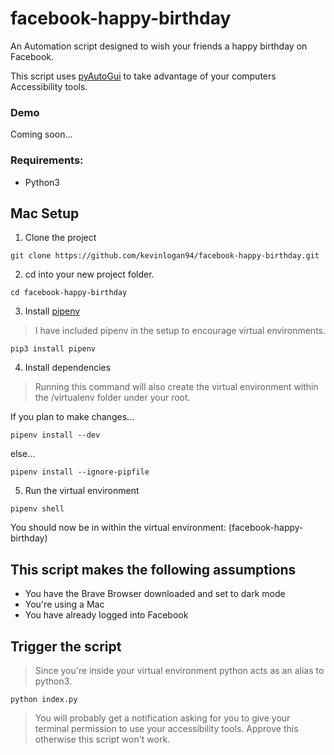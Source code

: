 # facebook-happy-birthday

An Automation script designed to wish your friends a happy birthday on Facebook.

This script uses [pyAutoGui](https://pyautogui.readthedocs.io/en/latest/introduction.html) to take advantage of your computers Accessibility tools.

### Demo

Coming soon...

### Requirements:

- Python3

## Mac Setup

1. Clone the project

```
git clone https://github.com/kevinlogan94/facebook-happy-birthday.git
```

2. cd into your new project folder.

```
cd facebook-happy-birthday
```

3. Install [pipenv](https://realpython.com/pipenv-guide/)

> I have included pipenv in the setup to encourage virtual environments.

```
pip3 install pipenv
```

4. Install dependencies

> Running this command will also create the virtual environment within the /virtualenv folder under your root.

If you plan to make changes...

```
pipenv install --dev
```

else...

```
pipenv install --ignore-pipfile
```

5. Run the virtual environment

```
pipenv shell
```

You should now be in within the virtual environment: (facebook-happy-birthday)

## This script makes the following assumptions

- You have the Brave Browser downloaded and set to dark mode
- You're using a Mac
- You have already logged into Facebook

## Trigger the script

> Since you're inside your virtual environment python acts as an alias to python3.

```
python index.py
```

> You will probably get a notification asking for you to give your terminal permission to use your accessibility tools. Approve this otherwise this script won't work.
